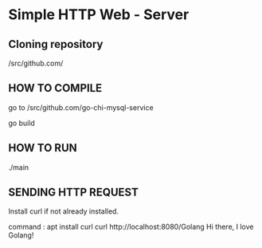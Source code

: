 # Simple HTTP Web - Server

## Cloning repository

/src/github.com/  


## HOW TO COMPILE

go to  /src/github.com/go-chi-mysql-service  

go build

## HOW TO RUN
./main

## SENDING HTTP REQUEST
Install curl if not already installed.  

command : apt install curl
curl http://localhost:8080/Golang
Hi there, I love Golang!
